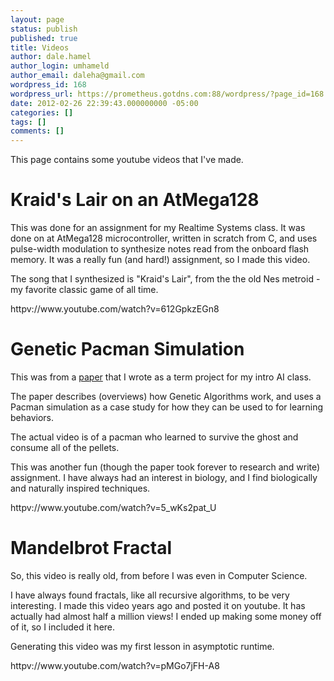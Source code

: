 ```yaml
---
layout: page
status: publish
published: true
title: Videos
author: dale.hamel
author_login: umhameld
author_email: daleha@gmail.com
wordpress_id: 168
wordpress_url: https://prometheus.gotdns.com:88/wordpress/?page_id=168
date: 2012-02-26 22:39:43.000000000 -05:00
categories: []
tags: []
comments: []
---
```

<p>This page contains some youtube videos that I've made.</p>

<h1>Kraid's Lair on an AtMega128</h1>

<p>This was done for an assignment for my Realtime Systems class. It was done on at AtMega128 microcontroller, written in scratch from C, and uses pulse-width modulation to synthesize notes read from the onboard flash memory. It was a really fun (and hard!) assignment, so I made this video.</p>

<p>The song that I synthesized is "Kraid's Lair", from the the old Nes metroid - my favorite classic game of all time.</p>

<p>httpv://www.youtube.com/watch?v=612GpkzEGn8</p>

<h1>Genetic Pacman Simulation</h1>

<p>This was from a <a href="https://blog.srvthe.net/wp-content/uploads/2012/02/pdf_paperfinal.pdf" title="paper">paper</a> that I wrote as a term project for my intro AI class.</p>

<p>The paper describes (overviews) how Genetic Algorithms work, and uses a Pacman simulation as a case study for how they can be used to for learning behaviors.</p>

<p>The actual video is of a pacman who learned to survive the ghost and consume all of the pellets.</p>

<p>This was another fun (though the paper took forever to research and write) assignment. I have always had an interest in biology, and I find biologically and naturally inspired techniques.</p>

<p>httpv://www.youtube.com/watch?v=5_wKs2pat_U</p>

<h1>Mandelbrot Fractal</h1>

<p>So, this video is really old, from before I was even in Computer Science.</p>

<p>I have always found fractals, like all recursive algorithms, to be very interesting. I made this video years ago and posted it on youtube. It has actually had almost half a million views! I ended up making some money off of it, so I included it here.</p>

<p>Generating this video was my first lesson in asymptotic runtime.</p>

<p>httpv://www.youtube.com/watch?v=pMGo7jFH-A8</p>
